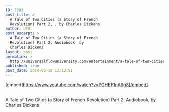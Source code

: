 ```yaml
---
ID: 7203
post_title: >
  A Tale of Two Cities (a Story of French
  Revolution) Part 2, , by Charles Dickens
author: UfU
post_excerpt: >
  A Tale of Two Cities (a Story of French
  Revolution) Part 2, Audiobook, by
  Charles Dickens
layout: post
permalink: >
  http://universalflowuniversity.com/entertainment/a-tale-of-two-cities-a-story-of-french-revolution-part-2-by-charles-dickens/
published: true
post_date: 2014-05-18 12:13:51
---
```

[embed]https://www.youtube.com/watch?v=PGHBF1nA9g8[/embed]</br></br>
<p>A Tale of Two Cities (a Story of French Revolution) Part 2, Audiobook, by Charles Dickens</p>
